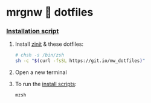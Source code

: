 # mrgnw  dotfiles

### [Installation script](init/_install)

1. Install [zinit](https://github.com/zdharma/zinit) & these dotfiles:
    ```sh
    # chsh -s /bin/zsh
    sh -c "$(curl -fsSL https://git.io/mw_dotfiles)"
    ```

2. Open a new terminal

3. To run the [install scripts](init):

    ```
    mzsh
    ```

